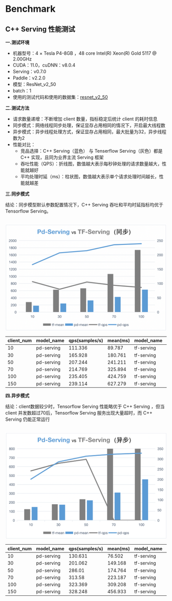 # Benchmark

## C++ Serving 性能测试

**一.测试环境**
- 机器型号：4 × Tesla P4-8GB ，48 core Intel(R) Xeon(R) Gold 5117 @ 2.00GHz
- CUDA：11.0，cuDNN：v8.0.4
- Serving：v0.7.0
- Paddle：v2.2.0
- 模型：ResNet_v2_50
- batch：1
- 使用的测试代码和使用的数据集：[resnet_v2_50](../../examples/C++/PaddleClas/resnet_v2_50)

**二.测试方法**
- 请求数量递增：不断增加 client 数量，指标稳定后统计 client 的耗时信息
- 同步模式：网络线程同步处理，保证显存占用相同的情况下，开启最大线程数
- 异步模式：异步线程处理方式，保证显存占用相同，最大批量为32，异步线程数为2
- 性能对比：
  - 竞品选择：C++ Serving（蓝色） 与 Tenserflow Serving（灰色）都是 C++ 实现，且同为业界主流 Serving 框架
  - 吞吐性能（QPS）：折线图，数值越大表示每秒钟处理的请求数量越大，性能就越好
  - 平均处理时延（ms）：柱状图，数值越大表示单个请求处理时间越长，性能就越差

**三.同步模式**

结论：同步模型默认参数配置情况下，C++ Serving 吞吐和平均时延指标均优于 Tensorflow Serving。

<p align="center">
    <br>
<img src='../images/syn_benchmark.png'">
    <br>
<p>

|client_num |	model_name |	qps(samples/s) |	mean(ms) |	model_name |	qps(samples/s) |	mean(ms) |
| --- | --- | --- | --- | --- | --- | --- |
| 10 |	pd-serving |	111.336 |	89.787|	tf-serving|	84.632|	118.13|
|30	|pd-serving	|165.928	|180.761	|tf-serving	|106.572	|281.473|
|50|	pd-serving|	207.244|	241.211|	tf-serving|	80.002	|624.959|
|70	|pd-serving	|214.769	|325.894	|tf-serving	|105.17	|665.561|
|100|	pd-serving|	235.405|	424.759|	tf-serving|	93.664	|1067.619|
|150	|pd-serving	|239.114	|627.279	|tf-serving	|86.312	|1737.848|

**四.异步模式**

结论：client数据较少时，Tensorflow Serving 性能略优于 C++ Serving ，但当 client 并发数超过70后，Tensorflow Serving 服务出现大量超时，而 C++ Serving 仍能正常运行

<p align="center">
    <br>
<img src='../images/asyn_benchmark.png'">
    <br>
<p>

|client_num |	model_name |	qps(samples/s) |	mean(ms) |	model_name |	qps(samples/s) |	mean(ms) |
| --- | --- | --- | --- | --- | --- | --- |
|10|	pd-serving|	130.631|	76.502|	tf-serving	|172.64	|57.916|
|30|	pd-serving|	201.062|	149.168|	tf-serving|	241.669|	124.128|
|50|	pd-serving|	286.01|	174.764|	tf-serving	|278.744	|179.367|
|70|	pd-serving|	313.58|	223.187|	tf-serving|	298.241|	234.7|
|100|	pd-serving|	323.369|	309.208|	tf-serving|	0|	∞|
|150|	pd-serving|	328.248|	456.933|	tf-serving|	0|	∞|

